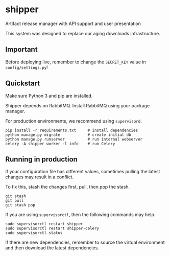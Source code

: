 # shipper

Artifact release manager with API support and user presentation

This system was designed to replace our aging downloads infrastructure.

## Important

Before deploying live, remember to change the `SECRET_KEY` value in `config/settings.py`!

## Quickstart

Make sure Python 3 and pip are installed.

Shipper depends on RabbitMQ. Install RabbitMQ using your package manager.

For production environments, we recommend using `supervisord`.

    pip install -r requirements.txt     # install dependencies
    python manage.py migrate            # create initial db
    python manage.py runserver          # run internal webserver
    celery -A shipper worker -l info    # run Celery

## Running in production

If your configuration file has different values, sometimes pulling the latest changes may result in a conflict.

To fix this, stash the changes first, pull, then pop the stash.

    git stash
    git pull
    git stash pop

If you are using `supervisorctl`, then the following commands may help.

    sudo supervisorctl restart shipper
    sudo supervisorctl restart shipper-celery
    sudo supervisorctl status

If there are new dependencies, remember to source the virtual environment and then download the latest dependencies.